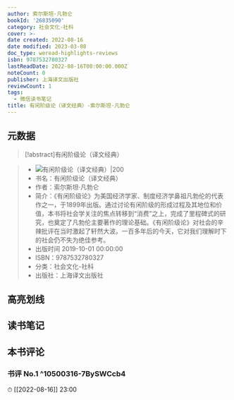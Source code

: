 ```yaml
---
author: 索尔斯坦·凡勃仑
bookId: '26835090'
category: 社会文化-社科
cover: >-
date created: 2022-08-16
date modified: 2023-03-08
doc_type: weread-highlights-reviews
isbn: 9787532780327
lastReadDate: 2022-08-16T00:00:00.000Z
noteCount: 0
publisher: 上海译文出版社
reviewCount: 1
tags:
  - 微信读书笔记
title: 有闲阶级论（译文经典）-索尔斯坦·凡勃仑
---
```


## 元数据

>[!abstract]有闲阶级论（译文经典）

> - ![有闲阶级论（译文经典）|200](https://wfqqreader-1252317822.image.myqcloud.com/cover/90/26835090/t7_26835090.jpg)
> - 书名：有闲阶级论（译文经典）
> - 作者：索尔斯坦·凡勃仑
> - 简介：《有闲阶级论》为美国经济学家、制度经济学鼻祖凡勃伦的代表作之一，于1899年出版。通过讨论有闲阶级的形成过程及其地位和价值，本书将社会学关注的焦点转移到“消费”之上，完成了里程碑式的研究，也奠定了凡勃伦主要著作的理论基础。《有闲阶级论》对社会的辛辣批评在当时激起了轩然大波。一百多年后的今天，它对我们理解时下的社会仍不失为绝佳参考。
> - 出版时间 2019-10-01 00:00:00
> - ISBN：9787532780327
> - 分类：社会文化-社科
> - 出版社：上海译文出版社

## 高亮划线

## 读书笔记

## 本书评论

### 书评 No.1 ^10500316-7BySWCcb4

⏱ [[2022-08-16]] 23:00
